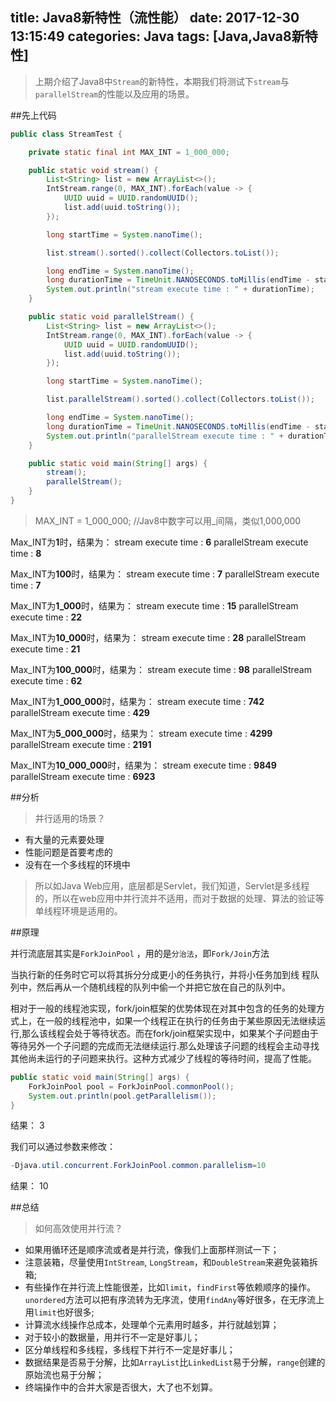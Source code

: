 title: Java8新特性（流性能）
date: 2017-12-30 13:15:49
categories: Java
tags: [Java,Java8新特性]
---
>上期介绍了Java8中`Stream`的新特性，本期我们将测试下`stream`与`parallelStream`的性能以及应用的场景。

<!--more-->
##先上代码

```java
public class StreamTest {

	private static final int MAX_INT = 1_000_000;

	public static void stream() {
		List<String> list = new ArrayList<>();
		IntStream.range(0, MAX_INT).forEach(value -> {
			UUID uuid = UUID.randomUUID();
			list.add(uuid.toString());
		});

		long startTime = System.nanoTime();

		list.stream().sorted().collect(Collectors.toList());

		long endTime = System.nanoTime();
		long durationTime = TimeUnit.NANOSECONDS.toMillis(endTime - startTime);
		System.out.println("stream execute time : " + durationTime);
	}

	public static void parallelStream() {
		List<String> list = new ArrayList<>();
		IntStream.range(0, MAX_INT).forEach(value -> {
			UUID uuid = UUID.randomUUID();
			list.add(uuid.toString());
		});

		long startTime = System.nanoTime();

		list.parallelStream().sorted().collect(Collectors.toList());

		long endTime = System.nanoTime();
		long durationTime = TimeUnit.NANOSECONDS.toMillis(endTime - startTime);
		System.out.println("parallelStream execute time : " + durationTime);
	}

	public static void main(String[] args) {
		stream();
		parallelStream();
	}
}
```

>MAX_INT = 1_000_000; //Jav8中数字可以用_间隔，类似1,000,000

Max_INT为**1**时，结果为：
stream execute time : **6**
parallelStream execute time : **8**

Max_INT为**100**时，结果为：
stream execute time : **7**
parallelStream execute time : **7**

Max_INT为**1_000**时，结果为：
stream execute time : **15**
parallelStream execute time : **22**

Max_INT为**10_000**时，结果为：
stream execute time : **28**
parallelStream execute time : **21**

Max_INT为**100_000**时，结果为：
stream execute time : **98**
parallelStream execute time : **62**

Max_INT为**1_000_000**时，结果为：
stream execute time : **742**
parallelStream execute time : **429**

Max_INT为**5_000_000**时，结果为：
stream execute time : **4299**
parallelStream execute time : **2191**

Max_INT为**10_000_000**时，结果为：
stream execute time : **9849**
parallelStream execute time : **6923**

##分析
>并行适用的场景？

+ 有大量的元素要处理
+ 性能问题是首要考虑的
+ 没有在一个多线程的环境中

>所以如Java Web应用，底层都是Servlet，我们知道，Servlet是多线程的，所以在web应用中并行流并不适用，而对于数据的处理、算法的验证等单线程环境是适用的。

##原理

并行流底层其实是`ForkJoinPool` ，用的是`分治法`，即`Fork/Join`方法

当执行新的任务时它可以将其拆分分成更小的任务执行，并将小任务加到线 程队列中，然后再从一个随机线程的队列中偷一个并把它放在自己的队列中。

相对于一般的线程池实现，fork/join框架的优势体现在对其中包含的任务的处理方式上，在一般的线程池中，如果一个线程正在执行的任务由于某些原因无法继续运行,那么该线程会处于等待状态。而在fork/join框架实现中，如果某个子问题由于等待另外一个子问题的完成而无法继续运行.那么处理该子问题的线程会主动寻找其他尚未运行的子问题来执行。这种方式减少了线程的等待时间，提高了性能。

```java
public static void main(String[] args) {
	ForkJoinPool pool = ForkJoinPool.commonPool();
	System.out.println(pool.getParallelism());
}
```
结果：
3

我们可以通过参数来修改：

```java
-Djava.util.concurrent.ForkJoinPool.common.parallelism=10
```

结果：
10

##总结
>如何高效使用并行流？

+ 如果用循环还是顺序流或者是并行流，像我们上面那样测试一下；
+ 注意装箱，尽量使用`IntStream`, `LongStream`，和`DoubleStream`来避免装箱拆箱;
+ 有些操作在并行流上性能很差，比如`limit`，`findFirst`等依赖顺序的操作。`unordered`方法可以把有序流转为无序流，使用`findAny`等好很多，在无序流上用`limit`也好很多;
+ 计算流水线操作总成本，处理单个元素用时越多，并行就越划算；
+ 对于较小的数据量，用并行不一定是好事儿；
+ 区分单线程和多线程，多线程下并行不一定是好事儿；
+ 数据结果是否易于分解，比如`ArrayList`比`LinkedList`易于分解，`range`创建的原始流也易于分解；
+ 终端操作中的合并大家是否很大，大了也不划算。